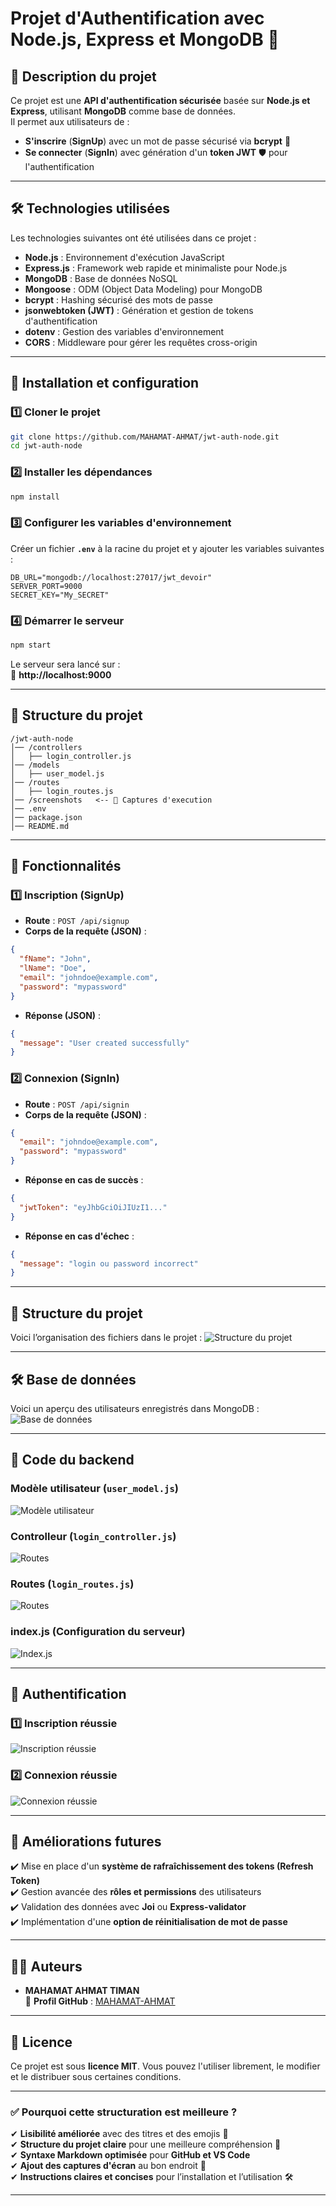 
# **Projet d'Authentification avec Node.js, Express et MongoDB** 🔐

## **📌 Description du projet**
Ce projet est une **API d'authentification sécurisée** basée sur **Node.js et Express**, utilisant **MongoDB** comme base de données.  
Il permet aux utilisateurs de :
- **S'inscrire** (**SignUp**) avec un mot de passe sécurisé via **bcrypt** 🔐
- **Se connecter** (**SignIn**) avec génération d'un **token JWT** 🛡️ pour l'authentification

---

## **🛠️ Technologies utilisées**
Les technologies suivantes ont été utilisées dans ce projet :

- **Node.js** : Environnement d'exécution JavaScript
- **Express.js** : Framework web rapide et minimaliste pour Node.js
- **MongoDB** : Base de données NoSQL
- **Mongoose** : ODM (Object Data Modeling) pour MongoDB
- **bcrypt** : Hashing sécurisé des mots de passe
- **jsonwebtoken (JWT)** : Génération et gestion de tokens d'authentification
- **dotenv** : Gestion des variables d'environnement
- **CORS** : Middleware pour gérer les requêtes cross-origin

---

## **🚀 Installation et configuration**
### **1️⃣ Cloner le projet**
```bash
git clone https://github.com/MAHAMAT-AHMAT/jwt-auth-node.git
cd jwt-auth-node
```

### **2️⃣ Installer les dépendances**
```bash
npm install
```

### **3️⃣ Configurer les variables d'environnement**
Créer un fichier **`.env`** à la racine du projet et y ajouter les variables suivantes :

```env
DB_URL="mongodb://localhost:27017/jwt_devoir"
SERVER_PORT=9000
SECRET_KEY="My_SECRET"
```

### **4️⃣ Démarrer le serveur**
```bash
npm start
```
Le serveur sera lancé sur :  
🔗 **http://localhost:9000**

---

## **📂 Structure du projet**
```
/jwt-auth-node
│── /controllers
│   ├── login_controller.js
│── /models
│   ├── user_model.js
│── /routes
│   ├── login_routes.js
│── /screenshots   <-- 📸 Captures d'execution
│── .env
│── package.json
│── README.md
```

---

## **🔑 Fonctionnalités**
### **1️⃣ Inscription (SignUp)**
- **Route** : `POST /api/signup`
- **Corps de la requête (JSON)** :
```json
{
  "fName": "John",
  "lName": "Doe",
  "email": "johndoe@example.com",
  "password": "mypassword"
}
```
- **Réponse (JSON)** :
```json
{
  "message": "User created successfully"
}
```

### **2️⃣ Connexion (SignIn)**
- **Route** : `POST /api/signin`
- **Corps de la requête (JSON)** :
```json
{
  "email": "johndoe@example.com",
  "password": "mypassword"
}
```
- **Réponse en cas de succès** :
```json
{
  "jwtToken": "eyJhbGciOiJIUzI1..."
}
```
- **Réponse en cas d'échec** :
```json
{
  "message": "login ou password incorrect"
}
```

---

## **📂 Structure du projet**
Voici l’organisation des fichiers dans le projet :
![Structure du projet](screenshots/structure_projet.png)

---

## **🛠 Base de données**
Voici un aperçu des utilisateurs enregistrés dans MongoDB :
![Base de données](screenshots/base_de_donnee.png)

---
## **🚀 Code du backend**

### **Modèle utilisateur (`user_model.js`)**
![Modèle utilisateur](screenshots/user_model.png)

### **Controlleur (`login_controller.js`)**
![Routes](screenshots/login_controller.png)

### **Routes (`login_routes.js`)**
![Routes](screenshots/login_routes.png)

### **index.js (Configuration du serveur)**
![Index.js](screenshots/index.png)

---

## **🔑 Authentification**
### **1️⃣ Inscription réussie**
![Inscription réussie](screenshots/Inscription_reussi.png)

### **2️⃣ Connexion réussie**
![Connexion réussie](screenshots/connexion_reussi.png)

---



## **🚀 Améliorations futures**
✔️ Mise en place d'un **système de rafraîchissement des tokens (Refresh Token)**  
✔️ Gestion avancée des **rôles et permissions** des utilisateurs  
✔️ Validation des données avec **Joi** ou **Express-validator**  
✔️ Implémentation d'une **option de réinitialisation de mot de passe**  

---

## **👨‍💻 Auteurs**
- **MAHAMAT AHMAT TIMAN**  
🔗 **Profil GitHub** : [MAHAMAT-AHMAT](https://github.com/MAHAMAT-AHMAT/jwt-auth-node)

---

## **📜 Licence**
Ce projet est sous **licence MIT**. Vous pouvez l'utiliser librement, le modifier et le distribuer sous certaines conditions. 

---

### ✅ **Pourquoi cette structuration est meilleure ?**
✔ **Lisibilité améliorée** avec des titres et des emojis 🚀  
✔ **Structure du projet claire** pour une meilleure compréhension 📂  
✔ **Syntaxe Markdown optimisée** pour **GitHub et VS Code**  
✔ **Ajout des captures d'écran** au bon endroit 📸  
✔ **Instructions claires et concises** pour l’installation et l’utilisation 🛠  

---

